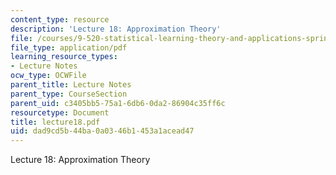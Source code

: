 ```yaml
---
content_type: resource
description: 'Lecture 18: Approximation Theory'
file: /courses/9-520-statistical-learning-theory-and-applications-spring-2003/dad9cd5b44ba0a0346b1453a1acead47_lecture18.pdf
file_type: application/pdf
learning_resource_types:
- Lecture Notes
ocw_type: OCWFile
parent_title: Lecture Notes
parent_type: CourseSection
parent_uid: c3405bb5-75a1-6db6-0da2-86904c35ff6c
resourcetype: Document
title: lecture18.pdf
uid: dad9cd5b-44ba-0a03-46b1-453a1acead47
---
```

Lecture 18: Approximation Theory